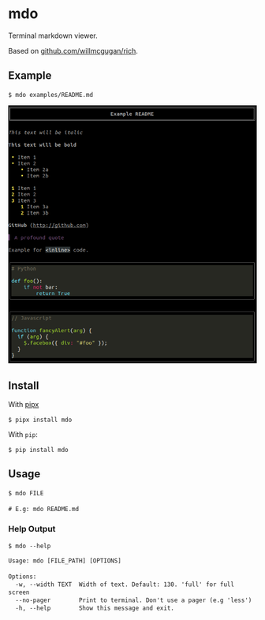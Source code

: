 # mdo

Terminal markdown viewer.

Based on [github.com/willmcgugan/rich](https://github.com/willmcgugan/rich).

## Example

```
$ mdo examples/README.md
```

![mdo](examples/mdo.png)

## Install

With [pipx](https://github.com/pipxproject/pipx)

```
$ pipx install mdo
```

With `pip`:

```
$ pip install mdo
```

## Usage

```
$ mdo FILE

# E.g: mdo README.md
```

### Help Output

```
$ mdo --help
```

```
Usage: mdo [FILE_PATH] [OPTIONS]

Options:
  -w, --width TEXT  Width of text. Default: 130. 'full' for full screen
  --no-pager        Print to terminal. Don't use a pager (e.g 'less')
  -h, --help        Show this message and exit.
```
